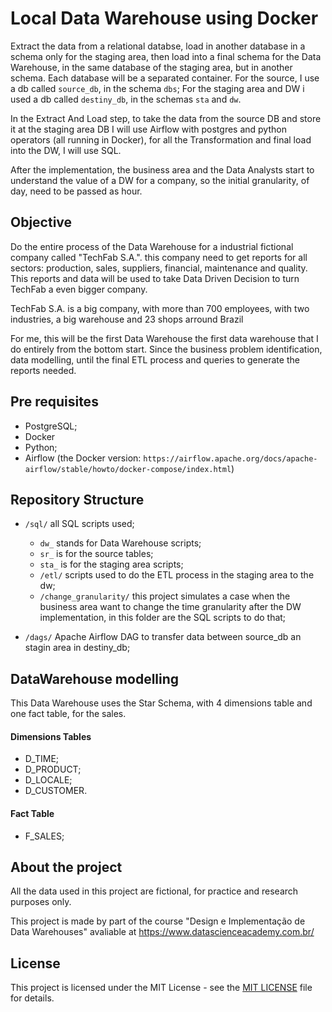 # Local Data Warehouse using Docker

Extract the data from a relational databse, load in another database in a schema only for the staging area, then load into a final schema for the Data Warehouse, in the same database of the staging area, but in another schema. Each database will be a separated container.
For the source, I use a db called `source_db`, in the schema `dbs`;
For the staging area and DW i used a db called `destiny_db`, in the schemas `sta` and `dw`.

In the Extract And Load step, to take the data from the source DB and store it at the staging area DB I will use Airflow with postgres and python operators (all running in Docker), for all the Transformation and final load into the DW, I will use SQL.

After the implementation, the business area and the Data Analysts start to understand the value of a DW for a company, so the initial granularity, of day, need to be passed as hour.

## Objective

Do the entire process of the Data Warehouse for a industrial fictional company called "TechFab S.A.". this company need to get reports for all sectors: production, sales, suppliers, financial, maintenance and quality. This reports and data will be used to take Data Driven Decision to turn TechFab a even bigger company.

TechFab S.A. is a big company, with more than 700 employees, with two industries, a big warehouse and 23 shops arround Brazil

For me, this will be the first Data Warehouse the first data warehouse that I do entirely from the bottom start. Since the business problem identification, data modelling, until the final ETL process and queries to generate the reports needed.

## Pre requisites

- PostgreSQL;
- Docker
- Python;
- Airflow (the Docker version: `https://airflow.apache.org/docs/apache-airflow/stable/howto/docker-compose/index.html`)

## Repository Structure

- `/sql/` all SQL scripts used;

  - `dw_` stands for Data Warehouse scripts;
  - `sr_` is for the source tables;
  - `sta_` is for the staging area scripts;
  - `/etl/` scripts used to do the ETL process in the staging area to the dw;
  - `/change_granularity/` this project simulates a case when the business area want to change the time granularity after the DW implementation, in this folder are the SQL scripts to do that;

- `/dags/` Apache Airflow DAG to transfer data between source_db an stagin area in destiny_db;

## DataWarehouse modelling

This Data Warehouse uses the Star Schema, with 4 dimensions table and one fact table, for the sales.

#### Dimensions Tables

- D_TIME;
- D_PRODUCT;
- D_LOCALE;
- D_CUSTOMER.

#### Fact Table

- F_SALES;

## About the project

All the data used in this project are fictional, for practice and research purposes only.

This project is made by part of the course "Design e Implementação de Data Warehouses" avaliable at https://www.datascienceacademy.com.br/

## License

This project is licensed under the MIT License - see the [MIT LICENSE](LICENSE) file for details.
